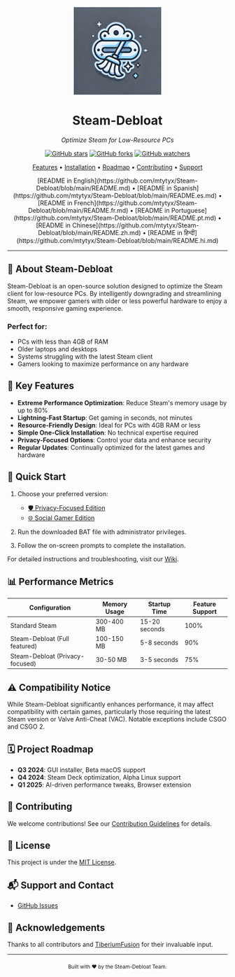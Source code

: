 <div align="center">
  <img src="assets/logo.webp" alt="Steam-Debloat Logo" width="200"/>
  <h1>Steam-Debloat</h1>
  <p><em>Optimize Steam for Low-Resource PCs</em></p>
  
  [![GitHub stars](https://img.shields.io/github/stars/mtytyx/Steam-Debloat.svg?style=social&label=Star)](https://github.com/mtytyx/Steam-Debloat)
  [![GitHub forks](https://img.shields.io/github/forks/mtytyx/Steam-Debloat.svg?style=social&label=Fork)](https://github.com/mtytyx/Steam-Debloat/fork)
  [![GitHub watchers](https://img.shields.io/github/watchers/mtytyx/Steam-Debloat.svg?style=social&label=Watch)](https://github.com/mtytyx/Steam-Debloat)

  [Features](#-key-features) • [Installation](#-quick-start) • [Roadmap](#-project-roadmap) • [Contributing](#-contributing) • [Support](#-support-and-contact)
  
  <div align="center">
    [README in English](https://github.com/mtytyx/Steam-Debloat/blob/main/README.md) • 
    [README in Spanish](https://github.com/mtytyx/Steam-Debloat/blob/main/README.es.md) • 
    [README in French](https://github.com/mtytyx/Steam-Debloat/blob/main/README.fr.md) • 
    [README in Portuguese](https://github.com/mtytyx/Steam-Debloat/blob/main/README.pt.md) • 
    [README in Chinese](https://github.com/mtytyx/Steam-Debloat/blob/main/README.zh.md) • 
    [README in हिन्दी](https://github.com/mtytyx/Steam-Debloat/blob/main/README.hi.md)
  </div>
</div>


---

## 🌟 About Steam-Debloat

Steam-Debloat is an open-source solution designed to optimize the Steam client for low-resource PCs. By intelligently downgrading and streamlining Steam, we empower gamers with older or less powerful hardware to enjoy a smooth, responsive gaming experience.

### Perfect for:

- PCs with less than 4GB of RAM
- Older laptops and desktops
- Systems struggling with the latest Steam client
- Gamers looking to maximize performance on any hardware

## 🚀 Key Features

- **Extreme Performance Optimization**: Reduce Steam's memory usage by up to 80%
- **Lightning-Fast Startup**: Get gaming in seconds, not minutes
- **Resource-Friendly Design**: Ideal for PCs with 4GB RAM or less
- **Simple One-Click Installation**: No technical expertise required
- **Privacy-Focused Options**: Control your data and enhance security
- **Regular Updates**: Continually optimized for the latest games and hardware

## 🚦 Quick Start

1. Choose your preferred version:

   - [🛡️ Privacy-Focused Edition](https://github.com/mtytyx/Steam-Debloat/releases/latest/download/Steam-Privacy-Edition.bat)
   - [🌐 Social Gamer Edition](https://github.com/mtytyx/Steam-Debloat/releases/latest/download/Steam-Social-Edition.bat)

2. Run the downloaded BAT file with administrator privileges.
3. Follow the on-screen prompts to complete the installation.

For detailed instructions and troubleshooting, visit our [Wiki](https://github.com/mtytyx/Steam-Debloat/wiki).

## 📊 Performance Metrics

| Configuration                   | Memory Usage | Startup Time  | Feature Support |
| ------------------------------- | ------------ | ------------- | --------------- |
| Standard Steam                  | 300-400 MB   | 15-20 seconds | 100%            |
| Steam-Debloat (Full featured)   | 100-150 MB   | 5-8 seconds   | 90%             |
| Steam-Debloat (Privacy-focused) | 30-50 MB     | 3-5 seconds   | 75%             |

## ⚠️ Compatibility Notice

While Steam-Debloat significantly enhances performance, it may affect compatibility with certain games, particularly those requiring the latest Steam version or Valve Anti-Cheat (VAC). Notable exceptions include CSGO and CSGO 2.

## 🗓 Project Roadmap

- **Q3 2024**: GUI installer, Beta macOS support
- **Q4 2024**: Steam Deck optimization, Alpha Linux support
- **Q1 2025**: AI-driven performance tweaks, Browser extension

## 🤝 Contributing

We welcome contributions! See our [Contribution Guidelines](CONTRIBUTING.md) for details.

## 📜 License

This project is under the [MIT License](LICENSE).

## 📬 Support and Contact

- [GitHub Issues](https://github.com/mtytyx/Steam-Debloat/issues)

## 🙏 Acknowledgements

Thanks to all contributors and [TiberiumFusion](https://github.com/TiberiumFusion) for their invaluable input.

---

<div align="center">
  <sub>Built with ❤️ by the Steam-Debloat Team.</sub>
</div>
